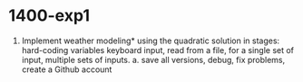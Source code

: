 # 1400-exp1
1. Implement weather modeling* using the quadratic solution in stages: hard-coding variables
keyboard input, read from a file, for a single set of input, multiple sets of inputs.
a. save all versions, debug, fix problems, create a Github account
